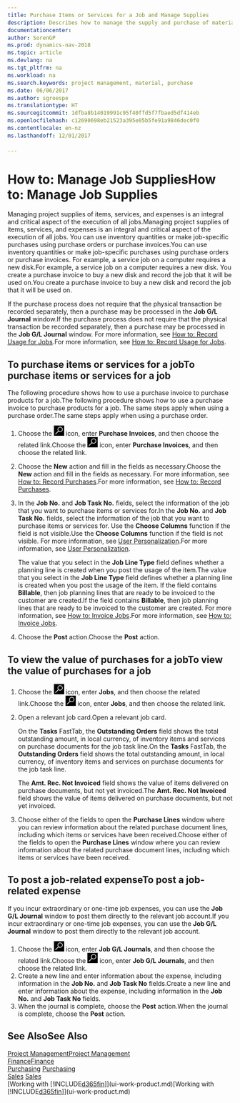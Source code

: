 ```yaml
---
title: Purchase Items or Services for a Job and Manage Supplies
description: Describes how to manage the supply and purchase of material and services to jobs.
documentationcenter: 
author: SorenGP
ms.prod: dynamics-nav-2018
ms.topic: article
ms.devlang: na
ms.tgt_pltfrm: na
ms.workload: na
ms.search.keywords: project management, material, purchase
ms.date: 06/06/2017
ms.author: sgroespe
ms.translationtype: HT
ms.sourcegitcommit: 1dfba8b14019991c95f40ffd5f7fbaed5df414eb
ms.openlocfilehash: c12690698eb21523a395e05b5fe91a9846dec0f0
ms.contentlocale: en-nz
ms.lasthandoff: 12/01/2017

---
```

# <a name="how-to-manage-job-supplies"></a><span data-ttu-id="259d1-103">How to: Manage Job Supplies</span><span class="sxs-lookup"><span data-stu-id="259d1-103">How to: Manage Job Supplies</span></span>
<span data-ttu-id="259d1-104">Managing project supplies of items, services, and expenses is an integral and critical aspect of the execution of all jobs.</span><span class="sxs-lookup"><span data-stu-id="259d1-104">Managing project supplies of items, services, and expenses is an integral and critical aspect of the execution of all jobs.</span></span> <span data-ttu-id="259d1-105">You can use inventory quantities or make job-specific purchases using purchase orders or purchase invoices.</span><span class="sxs-lookup"><span data-stu-id="259d1-105">You can use inventory quantities or make job-specific purchases using purchase orders or purchase invoices.</span></span> <span data-ttu-id="259d1-106">For example, a service job on a computer requires a new disk.</span><span class="sxs-lookup"><span data-stu-id="259d1-106">For example, a service job on a computer requires a new disk.</span></span> <span data-ttu-id="259d1-107">You create a purchase invoice to buy a new disk and record the job that it will be used on.</span><span class="sxs-lookup"><span data-stu-id="259d1-107">You create a purchase invoice to buy a new disk and record the job that it will be used on.</span></span>

<span data-ttu-id="259d1-108">If the purchase process does not require that the physical transaction be recorded separately, then a purchase may be processed in the **Job G/L Journal** window.</span><span class="sxs-lookup"><span data-stu-id="259d1-108">If the purchase process does not require that the physical transaction be recorded separately, then a purchase may be processed in the **Job G/L Journal** window.</span></span> <span data-ttu-id="259d1-109">For more information, see [How to: Record Usage for Jobs](projects-how-record-job-usage.md).</span><span class="sxs-lookup"><span data-stu-id="259d1-109">For more information, see [How to: Record Usage for Jobs](projects-how-record-job-usage.md).</span></span>

## <a name="to-purchase-items-or-services-for-a-job"></a><span data-ttu-id="259d1-110">To purchase items or services for a job</span><span class="sxs-lookup"><span data-stu-id="259d1-110">To purchase items or services for a job</span></span>
<span data-ttu-id="259d1-111">The following procedure shows how to use a purchase invoice to purchase products for a job.</span><span class="sxs-lookup"><span data-stu-id="259d1-111">The following procedure shows how to use a purchase invoice to purchase products for a job.</span></span> <span data-ttu-id="259d1-112">The same steps apply when using a purchase order.</span><span class="sxs-lookup"><span data-stu-id="259d1-112">The same steps apply when using a purchase order.</span></span>  

1. <span data-ttu-id="259d1-113">Choose the ![Search for Page or Report](media/ui-search/search_small.png "Search for Page or Report icon") icon, enter **Purchase Invoices**, and then choose the related link.</span><span class="sxs-lookup"><span data-stu-id="259d1-113">Choose the ![Search for Page or Report](media/ui-search/search_small.png "Search for Page or Report icon") icon, enter **Purchase Invoices**, and then choose the related link.</span></span>  
2. <span data-ttu-id="259d1-114">Choose the **New** action and fill in the fields as necessary.</span><span class="sxs-lookup"><span data-stu-id="259d1-114">Choose the **New** action and fill in the fields as necessary.</span></span> <span data-ttu-id="259d1-115">For more information, see [How to: Record Purchases](purchasing-how-record-purchases.md).</span><span class="sxs-lookup"><span data-stu-id="259d1-115">For more information, see [How to: Record Purchases](purchasing-how-record-purchases.md).</span></span>
3. <span data-ttu-id="259d1-116">In the **Job No.** and **Job Task No.** fields, select the information of the job that you want to purchase items or services for.</span><span class="sxs-lookup"><span data-stu-id="259d1-116">In the **Job No.** and **Job Task No.** fields, select the information of the job that you want to purchase items or services for.</span></span> <span data-ttu-id="259d1-117">Use the **Choose Columns** function if the field is not visible.</span><span class="sxs-lookup"><span data-stu-id="259d1-117">Use the **Choose Columns** function if the field is not visible.</span></span> <span data-ttu-id="259d1-118">For more information, see [User Personalization](ui-user-personalization.md).</span><span class="sxs-lookup"><span data-stu-id="259d1-118">For more information, see [User Personalization](ui-user-personalization.md).</span></span>

    <span data-ttu-id="259d1-119">The value that you select in the **Job Line Type** field defines whether a planning line is created when you post the usage of the item.</span><span class="sxs-lookup"><span data-stu-id="259d1-119">The value that you select in the **Job Line Type** field defines whether a planning line is created when you post the usage of the item.</span></span> <span data-ttu-id="259d1-120">If the field contains **Billable**, then job planning lines that are ready to be invoiced to the customer are created.</span><span class="sxs-lookup"><span data-stu-id="259d1-120">If the field contains **Billable**, then job planning lines that are ready to be invoiced to the customer are created.</span></span> <span data-ttu-id="259d1-121">For more information, see [How to: Invoice Jobs](projects-how-invoice-jobs.md).</span><span class="sxs-lookup"><span data-stu-id="259d1-121">For more information, see [How to: Invoice Jobs](projects-how-invoice-jobs.md).</span></span>
4. <span data-ttu-id="259d1-122">Choose the **Post** action.</span><span class="sxs-lookup"><span data-stu-id="259d1-122">Choose the **Post** action.</span></span>

## <a name="to-view-the-value-of-purchases-for-a-job"></a><span data-ttu-id="259d1-123">To view the value of purchases for a job</span><span class="sxs-lookup"><span data-stu-id="259d1-123">To view the value of purchases for a job</span></span>
1. <span data-ttu-id="259d1-124">Choose the ![Search for Page or Report](media/ui-search/search_small.png "Search for Page or Report icon") icon, enter **Jobs**, and then choose the related link.</span><span class="sxs-lookup"><span data-stu-id="259d1-124">Choose the ![Search for Page or Report](media/ui-search/search_small.png "Search for Page or Report icon") icon, enter **Jobs**, and then choose the related link.</span></span>
2. <span data-ttu-id="259d1-125">Open a relevant job card.</span><span class="sxs-lookup"><span data-stu-id="259d1-125">Open a relevant job card.</span></span>

    <span data-ttu-id="259d1-126">On the **Tasks** FastTab, the **Outstanding Orders** field shows the total outstanding amount, in local currency, of inventory items and services on purchase documents for the job task line.</span><span class="sxs-lookup"><span data-stu-id="259d1-126">On the **Tasks** FastTab, the **Outstanding Orders** field shows the total outstanding amount, in local currency, of inventory items and services on purchase documents for the job task line.</span></span>  

    <span data-ttu-id="259d1-127">The **Amt. Rec. Not Invoiced** field shows the value of items delivered on purchase documents, but not yet invoiced.</span><span class="sxs-lookup"><span data-stu-id="259d1-127">The **Amt. Rec. Not Invoiced** field shows the value of items delivered on purchase documents, but not yet invoiced.</span></span>  
3. <span data-ttu-id="259d1-128">Choose either of the fields to open the **Purchase Lines** window where you can review information about the related purchase document lines, including which items or services have been received.</span><span class="sxs-lookup"><span data-stu-id="259d1-128">Choose either of the fields to open the **Purchase Lines** window where you can review information about the related purchase document lines, including which items or services have been received.</span></span>

## <a name="to-post-a-job-related-expense"></a><span data-ttu-id="259d1-129">To post a job-related expense</span><span class="sxs-lookup"><span data-stu-id="259d1-129">To post a job-related expense</span></span>
<span data-ttu-id="259d1-130">If you incur extraordinary or one-time job expenses, you can use the **Job G/L Journal** window to post them directly to the relevant job account.</span><span class="sxs-lookup"><span data-stu-id="259d1-130">If you incur extraordinary or one-time job expenses, you can use the **Job G/L Journal** window to post them directly to the relevant job account.</span></span>

1. <span data-ttu-id="259d1-131">Choose the ![Search for Page or Report](media/ui-search/search_small.png "Search for Page or Report icon") icon, enter **Job G/L Journals**, and then choose the related link.</span><span class="sxs-lookup"><span data-stu-id="259d1-131">Choose the ![Search for Page or Report](media/ui-search/search_small.png "Search for Page or Report icon") icon, enter **Job G/L Journals**, and then choose the related link.</span></span>  
2. <span data-ttu-id="259d1-132">Create a new line and enter information about the expense, including information in the **Job No.** and **Job Task No** fields.</span><span class="sxs-lookup"><span data-stu-id="259d1-132">Create a new line and enter information about the expense, including information in the **Job No.** and **Job Task No** fields.</span></span>  
3. <span data-ttu-id="259d1-133">When the journal is complete, choose the **Post** action.</span><span class="sxs-lookup"><span data-stu-id="259d1-133">When the journal is complete, choose the **Post** action.</span></span>

## <a name="see-also"></a><span data-ttu-id="259d1-134">See Also</span><span class="sxs-lookup"><span data-stu-id="259d1-134">See Also</span></span>
[<span data-ttu-id="259d1-135">Project Management</span><span class="sxs-lookup"><span data-stu-id="259d1-135">Project Management</span></span>](projects-manage-projects.md)  
[<span data-ttu-id="259d1-136">Finance</span><span class="sxs-lookup"><span data-stu-id="259d1-136">Finance</span></span>](finance.md)  
<span data-ttu-id="259d1-137">[Purchasing](purchasing-manage-purchasing.md)       </span><span class="sxs-lookup"><span data-stu-id="259d1-137">[Purchasing](purchasing-manage-purchasing.md)       </span></span>  
<span data-ttu-id="259d1-138">[Sales](sales-manage-sales.md)    </span><span class="sxs-lookup"><span data-stu-id="259d1-138">[Sales](sales-manage-sales.md)    </span></span>  
<span data-ttu-id="259d1-139">[Working with [!INCLUDE[d365fin](includes/d365fin_md.md)]](ui-work-product.md)</span><span class="sxs-lookup"><span data-stu-id="259d1-139">[Working with [!INCLUDE[d365fin](includes/d365fin_md.md)]](ui-work-product.md)</span></span>  

